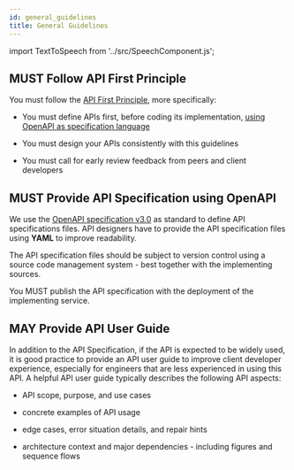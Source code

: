 ```yaml
---
id: general_guidelines
title: General Guidelines
---
```

import TextToSpeech from '../src/SpeechComponent.js';

<TextToSpeech>

## MUST Follow API First Principle

You must follow the [API First Principle](api_design_principles.md#api-first), more specifically:

  - You must define APIs first, before coding its implementation, [using OpenAPI as specification language](#must-provide-api-specification-using-openapi)

  - You must design your APIs consistently with this guidelines

  - You must call for early review feedback from peers and client developers

## MUST Provide API Specification using OpenAPI

We use the [OpenAPI specification v3.0](https://www.openapis.org) as standard to define API specifications files. API designers have to provide the API specification files using **YAML** to improve readability.

The API specification files should be subject to version control using a source code management system - best together with the implementing sources.

You MUST publish the API specification with the deployment of the implementing service.

## MAY Provide API User Guide

In addition to the API Specification, if the API is expected to be widely used, it is good practice to provide an API user guide to improve client developer experience, especially for engineers that are less experienced in using this API. A helpful API user guide typically describes the following API aspects:

  - API scope, purpose, and use cases

  - concrete examples of API usage

  - edge cases, error situation details, and repair hints

  - architecture context and major dependencies - including figures and sequence flows

</TextToSpeech>